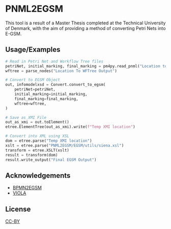 
# PNML2EGSM

This tool is a result of a Master Thesis completed at the Technical University of Denmark, with the aim of providing a method of converting Petri Nets into E-GSM.

## Usage/Examples

```python
# Read in Petri Net and Workflow Tree files
petriNet, initial_marking, final_marking = pm4py.read_pnml("Location to PNML File")
wftree = parse_nodes("Location To WFTree Output")

# Convert to EGSM Object
out, infomodelxsd = Convert.convert_to_egsm(
    petriNet=petriNet,
    initial_marking=initial_marking,
    final_marking=final_marking,
    wftree=wftree,
)

# Save as XMI File
out_as_xmi = out.toElement()
etree.ElementTree(out_as_xmi).write(f"Temp XMI location")

# Convert into XML using XSL
dom = etree.parse("Temp XMI location")
xslt = etree.parse("PNML2EGSM/EGSM/utils/siena.xsl")
transform = etree.XSLT(xslt)
result = transform(dom)
result.write_output("Final EGSM Output")


```


## Acknowledgements

 - [BPMN2EGSM](https://bitbucket.org/polimiisgroup/bpmn2egsm/src/master/BPMN2GSM/)
 - [VIOLA](https://github.com/gemmadifederico/VIOLA)
## License

[CC-BY](https://creativecommons.org/licenses/by/4.0/)

